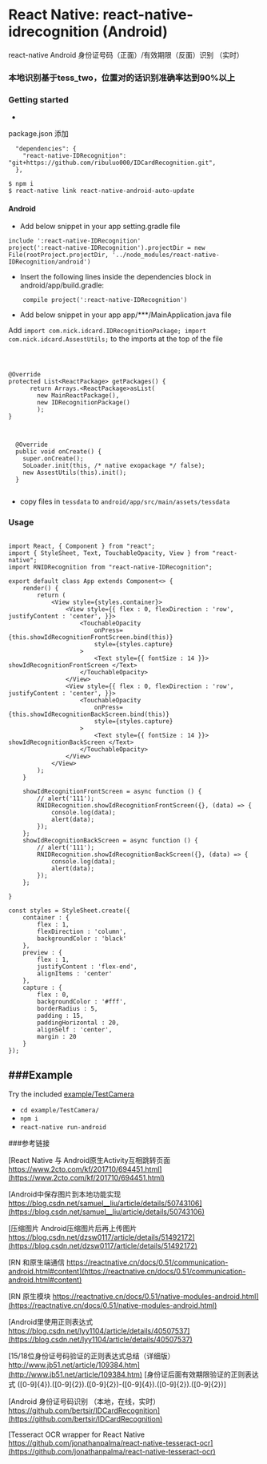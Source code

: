 # React Native: react-native-idrecognition (Android)
react-native Android 身份证号码（正面）/有效期限（反面）识别 （实时）

### 本地识别基于tess_two，位置对的话识别准确率达到90%以上


### Getting started

-
package.json 添加

```
  "dependencies": {
    "react-native-IDRecognition": "git+https://github.com/ribuluo000/IDCardRecognition.git",
  },
```

```
$ npm i
$ react-native link react-native-android-auto-update
```

#### Android

- Add below snippet in your app setting.gradle file

```
include ':react-native-IDRecognition'
project(':react-native-IDRecognition').projectDir = new File(rootProject.projectDir, '../node_modules/react-native-IDRecognition/android')
```


- Insert the following lines inside the dependencies block in android/app/build.gradle:

```
    compile project(':react-native-IDRecognition')
```


- Add below snippet in your app app/***/MainApplication.java file

Add 
`import com.nick.idcard.IDRecognitionPackage;
 import com.nick.idcard.AssestUtils;`
 to the imports at the top of the file

```



@Override
protected List<ReactPackage> getPackages() {
      return Arrays.<ReactPackage>asList(
        new MainReactPackage(),
        new IDRecognitionPackage()
        );
}



  @Override
  public void onCreate() {
    super.onCreate();
    SoLoader.init(this, /* native exopackage */ false);
    new AssestUtils(this).init();
  }
  
```

- copy files in `tessdata` to `android/app/src/main/assets/tessdata`


### Usage


```

import React, { Component } from "react";
import { StyleSheet, Text, TouchableOpacity, View } from "react-native";
import RNIDRecognition from "react-native-IDRecognition";

export default class App extends Component<> {
    render() {
        return (
            <View style={styles.container}>
                <View style={{ flex : 0, flexDirection : 'row', justifyContent : 'center', }}>
                    <TouchableOpacity
                        onPress={this.showIdRecognitionFrontScreen.bind(this)}
                        style={styles.capture}
                    >
                        <Text style={{ fontSize : 14 }}> showIdRecognitionFrontScreen </Text>
                    </TouchableOpacity>
                </View>
                <View style={{ flex : 0, flexDirection : 'row', justifyContent : 'center', }}>
                    <TouchableOpacity
                        onPress={this.showIdRecognitionBackScreen.bind(this)}
                        style={styles.capture}
                    >
                        <Text style={{ fontSize : 14 }}> showIdRecognitionBackScreen </Text>
                    </TouchableOpacity>
                </View>
            </View>
        );
    }

    showIdRecognitionFrontScreen = async function () {
        // alert('111');
        RNIDRecognition.showIdRecognitionFrontScreen({}, (data) => {
            console.log(data);
            alert(data);
        });
    };
    showIdRecognitionBackScreen = async function () {
        // alert('111');
        RNIDRecognition.showIdRecognitionBackScreen({}, (data) => {
            console.log(data);
            alert(data);
        });
    };

}

const styles = StyleSheet.create({
    container : {
        flex : 1,
        flexDirection : 'column',
        backgroundColor : 'black'
    },
    preview : {
        flex : 1,
        justifyContent : 'flex-end',
        alignItems : 'center'
    },
    capture : {
        flex : 0,
        backgroundColor : '#fff',
        borderRadius : 5,
        padding : 15,
        paddingHorizontal : 20,
        alignSelf : 'center',
        margin : 20
    }
});

```


###Example
-
Try the included [example/TestCamera](https://github.com/ribuluo000/IDCardRecognition/tree/master/example/TestCamera)

- `cd example/TestCamera/`
- `npm i`
- `react-native run-android`





###参考链接

[React Native 与 Android原生Activity互相跳转页面 https://www.2cto.com/kf/201710/694451.html](https://www.2cto.com/kf/201710/694451.html)

[Android中保存图片到本地功能实现 https://blog.csdn.net/samuel__liu/article/details/50743106](https://blog.csdn.net/samuel__liu/article/details/50743106)

[压缩图片 Android压缩图片后再上传图片 https://blog.csdn.net/dzsw0117/article/details/51492172](https://blog.csdn.net/dzsw0117/article/details/51492172)

[RN 和原生端通信 https://reactnative.cn/docs/0.51/communication-android.html#content](https://reactnative.cn/docs/0.51/communication-android.html#content)

[RN 原生模块 https://reactnative.cn/docs/0.51/native-modules-android.html](https://reactnative.cn/docs/0.51/native-modules-android.html)

[Android里使用正则表达式 https://blog.csdn.net/lyy1104/article/details/40507537](https://blog.csdn.net/lyy1104/article/details/40507537)

[15/18位身份证号码验证的正则表达式总结（详细版） http://www.jb51.net/article/109384.htm](http://www.jb51.net/article/109384.htm)
[身份证后面有效期限验证的正则表达式 ([0-9]{4}).([0-9]{2}).([0-9]{2})-([0-9]{4}).([0-9]{2}).([0-9]{2})]

[Android 身份证号码识别 （本地，在线，实时） https://github.com/bertsir/IDCardRecognition](https://github.com/bertsir/IDCardRecognition)


[Tesseract OCR wrapper for React Native https://github.com/jonathanpalma/react-native-tesseract-ocr](https://github.com/jonathanpalma/react-native-tesseract-ocr)


